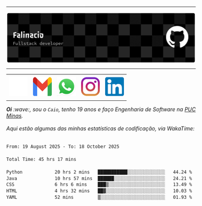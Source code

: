 -----

<div>
<img align="center" alt="Header" src="img/github-header-banner.png"/>
</div>

-----

<div align="center">
<table>
<tr>
 <td align="center" colspan="11"></td>
</tr> 
<tr>

<td><a href="https://github.com/caiofalsantos" target="_blank"><img src="img/github2.png" width="50px" height="50px"/></a>
</td>
<td><a href="mailto:caiofalinacio@gmail.com" target="_blank"><img src="img/gmail3.png" width="50px" height="50px"/></a>
</td>
<td><a href="https://wa.me/5531995597489" target="_blank"><img src="img/wpp2.png" width="50px" height="50px"/></a>
</td>
<td><a href="https://www.instagram.com/caiofalinacio/" target="_blank"><img src="img/insta2.png" width="50px" height="50px"/></a>
</td>
<td><a href="https://www.linkedin.com/in/caio-falinacio-464b18357" target="_blank"><img src="img/linkedin2.png" width="50px" height="50px"/></a>
</td>

</tr>
<tr>
 <td align="center" colspan="11"></td>
</tr> 
</table>
</div>

<div align="justify">
<i><b>Oi</b> :wave:, sou o <code>Caio</code>, tenho 19 anos e faço Engenharia de Software na <a href="https://www.pucminas.br/" target="_blank">PUC Minas</a>.</i> 
<i><br><br>Aqui estão algumas das minhas estatísticas de codificação, via WakaTime:</i>
</div>
<br>
<!--START_SECTION:waka-->

```txt
From: 19 August 2025 - To: 18 October 2025

Total Time: 45 hrs 17 mins

Python            20 hrs 2 mins   ███████████░░░░░░░░░░░░░░   44.24 %
Java              10 hrs 57 mins  ██████░░░░░░░░░░░░░░░░░░░   24.21 %
CSS               6 hrs 6 mins    ███▒░░░░░░░░░░░░░░░░░░░░░   13.49 %
HTML              4 hrs 32 mins   ██▓░░░░░░░░░░░░░░░░░░░░░░   10.03 %
YAML              52 mins         ▒░░░░░░░░░░░░░░░░░░░░░░░░   01.93 %
```

<!--END_SECTION:waka-->







